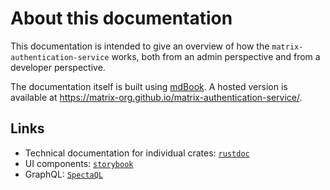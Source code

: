 # About this documentation

This documentation is intended to give an overview of how the `matrix-authentication-service` works, both from an admin perspective and from a developer perspective.

The documentation itself is built using [mdBook](https://rust-lang.github.io/mdBook/).
A hosted version is available at <https://matrix-org.github.io/matrix-authentication-service/>.

## Links

 - Technical documentation for individual crates: [`rustdoc`](./rustdoc/mas_handlers/)
 - UI components: [`storybook`](./storybook/)
 - GraphQL: [`SpectaQL`](./spectaql/)
